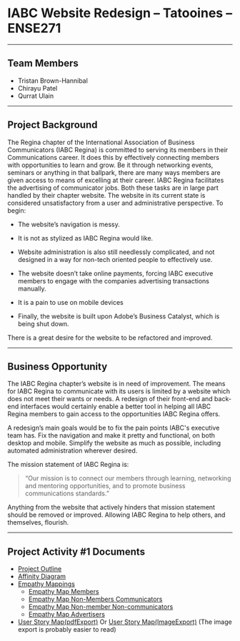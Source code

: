# IABC Website Redesign – Tatooines – ENSE271
---
## Team Members
- Tristan Brown-Hannibal
- Chirayu Patel
- Qurrat Ulain
---
## Project Background
The Regina chapter of the International Association of Business Communicators (IABC Regina) is committed to serving its members in their Communications career. It does this by effectively connecting members with opportunities to learn and grow. Be it through networking events, seminars or anything in that ballpark, there are many ways members are given access to means of excelling at their career. IABC Regina facilitates the advertising of communicator jobs. Both these tasks are in large part handled by their chapter website. The website in its current state is considered unsatisfactory from a user and administrative perspective. 
To begin:

- The website’s navigation is messy. 

- It is not as stylized as IABC Regina would like. 

- Website administration is also still needlessly complicated, and not designed in a way for non-tech oriented people to effectively use. 

- The website doesn’t take online payments, forcing IABC executive members to engage with the companies advertising transactions manually. 

- It is a pain to use on mobile devices

- Finally, the website is built upon Adobe’s Business Catalyst, which is being shut down. 

There is a great desire for the website to be refactored and improved.

---


## Business Opportunity
The IABC Regina chapter’s website is in need of improvement.  The means for IABC Regina to communicate with its users is limited by a website which does not meet their wants or needs. A redesign of their front-end and back-end interfaces would certainly enable a better tool in helping all IABC Regina members to gain access to the opportunities IABC Regina offers. 

A redesign’s main goals would be to fix the pain points IABC's executive team has. Fix the navigation and make it pretty and functional, on both desktop and mobile. Simplify the website as much as possible, including automated administration wherever desired.

The mission statement of IABC Regina is: 

>“Our mission is to connect our members through learning, networking and mentoring opportunities, and to promote business communications standards.”

Anything from the website that actively hinders that mission statement should be removed or improved. Allowing IABC Regina to help others, and themselves, flourish.

---

## Project Activity #1 Documents

- [Project Outline](https://github.com/Ense271tatooines/ENSE-271-Project/blob/main/ProjectActivity%231/ProjectOutlineDocument.pdf)
- [Affinity Diagram](https://github.com/Ense271tatooines/ENSE-271-Project/blob/main/ProjectActivity%231/AffinityDiagram.pdf)
- [Empathy Mappings](https://github.com/Ense271tatooines/ENSE-271-Project/tree/main/ProjectActivity%231/EmpathyMaps)
  - [Empathy Map Members](https://github.com/Ense271tatooines/ENSE-271-Project/blob/main/ProjectActivity%231/EmpathyMaps/EmpathyMap_Members.pdf)
  - [Empathy Map Non-Members Communicators](https://github.com/Ense271tatooines/ENSE-271-Project/blob/main/ProjectActivity%231/EmpathyMaps/EmpathyMap_Communicator_Non-members.pdf)
  - [Empathy Map Non-member Non-communicators](https://github.com/Ense271tatooines/ENSE-271-Project/blob/main/ProjectActivity%231/EmpathyMaps/EmpathyMap_Non-Communicator_Non-members.pdf)
  - [Empathy Map Advertisers](https://github.com/Ense271tatooines/ENSE-271-Project/blob/main/ProjectActivity%231/EmpathyMaps/EmpathyMap_Advertisers.pdf)
- [User Story Map(pdfExport)](https://github.com/Ense271tatooines/ENSE-271-Project/blob/main/ProjectActivity%231/UserStoryMap(pdfExport).pdf) Or [User Story Map(ImageExport)](https://github.com/Ense271tatooines/ENSE-271-Project/blob/main/ProjectActivity%231/UserStoryMap(ImageExport).pdf) (The image export is probably easier to read)
